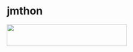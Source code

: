 # jmthon

<p align="left"><a href="https://heroku.com/deploy?template=https://github.com/JMTHONDimmuborgi/roz"> <img src="https://img.shields.io/badge/Deploy%20To%20Heroku-purple?style=for-the-badge&logo=heroku" width="320" height="58.45"/></a></p>
